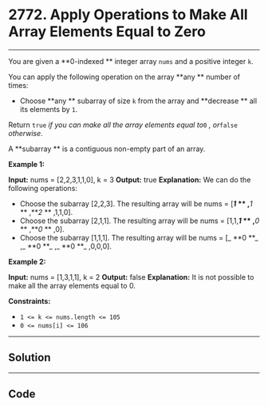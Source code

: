 # 2772. Apply Operations to Make All Array Elements Equal to Zero

---

You are given a **0-indexed ** integer array `nums` and a positive integer `k`.

You can apply the following operation on the array **any ** number of times:

  * Choose **any ** subarray of size `k` from the array and **decrease ** all its elements by `1`.



Return `true` _if you can make all the array elements equal to_`0` _, or_`false` _otherwise_.

A **subarray ** is a contiguous non-empty part of an array.

 

**Example 1:**


**Input:** nums = [2,2,3,1,1,0], k = 3
**Output:** true
**Explanation:** We can do the following operations:
- Choose the subarray [2,2,3]. The resulting array will be nums = [**_1_ ** ,**_1_ ** ,**_2_ ** ,1,1,0].
- Choose the subarray [2,1,1]. The resulting array will be nums = [1,1,**_1_ ** ,**_0_ ** ,**_0_ ** ,0].
- Choose the subarray [1,1,1]. The resulting array will be nums = [_ **0 **_ ,_ **0 **_ ,_ **0 **_ ,0,0,0].


**Example 2:**


**Input:** nums = [1,3,1,1], k = 2
**Output:** false
**Explanation:** It is not possible to make all the array elements equal to 0.


 

**Constraints:**

  * `1 <= k <= nums.length <= 105`
  * `0 <= nums[i] <= 106`

---

## Solution



---

## Code
```python


```